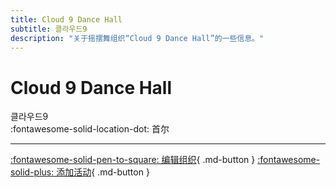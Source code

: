 ```yaml
---
title: Cloud 9 Dance Hall
subtitle: 클라우드9
description: "关于摇摆舞组织“Cloud 9 Dance Hall”的一些信息。"
---
```


# Cloud 9 Dance Hall

클라우드9  
:fontawesome-solid-location-dot: 首尔  


---

[:fontawesome-solid-pen-to-square: 编辑组织](https://github.com/swingdance/orgs/issues/new?assignees=&labels=update+org&projects=&template=03-update_entity.yml&title=Update%20Org%3A%20ko_KR%20%E2%80%A2%20Cloud%209%20Dance%20Hall&region=ko_KR&id=cloud-9-dance-hall&name=Cloud%209%20Dance%20Hall){ .md-button } [:fontawesome-solid-plus: 添加活动](https://github.com/swingdance/events/issues/new?assignees=&labels=add+event&projects=&template=02-add_entity.yml&title=Add%20Event%3A%20ko_KR%20%E2%80%A2%20%3CName%3E&region=ko_KR&province=Seoul&city=Seoul&org_id=cloud-9-dance-hall){ .md-button }
